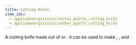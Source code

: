 ```yaml
---
title: Cutting Knife
item_ids:
  - appliedenergistics2:certus_quartz_cutting_knife
  - appliedenergistics2:nether_quartz_cutting_knife
---
```


A cutting knife made out of <ItemLink id="appliedenergistics2:certus_quartz_crystal"/> or <ItemLink id="minecraft:quartz"/>.
It can be used to make <ItemLink id="appliedenergistics2:name_press"/>, <ItemLink id="appliedenergistics2:cable_anchor"/>, and <ItemLink
id="appliedenergistics2:facade"/>.

<RecipeFor id="appliedenergistics2:certus_quartz_cutting_knife" />
<RecipeFor id="appliedenergistics2:nether_quartz_cutting_knife" />
